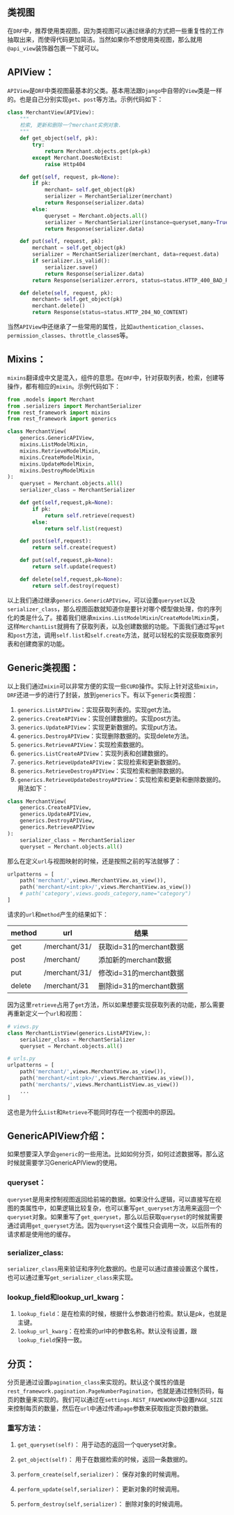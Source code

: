 ## 类视图

在`DRF`中，推荐使用类视图，因为类视图可以通过继承的方式把一些重复性的工作抽取出来，而使得代码更加简洁。当然如果你不想使用类视图，那么就用`@api_view`装饰器包裹一下就可以。

## APIView：

`APIView`是`DRF`中类视图最基本的父类。基本用法跟`Django`中自带的`View`类是一样的。也是自己分别实现`get`、`post`等方法。示例代码如下：
```python
class MerchantView(APIView):
    """
    检索, 更新和删除一个merchant实例对象.
    """
    def get_object(self, pk):
        try:
            return Merchant.objects.get(pk=pk)
        except Merchant.DoesNotExist:
            raise Http404

    def get(self, request, pk=None):
        if pk:
            merchant= self.get_object(pk)
            serializer = MerchantSerializer(merchant)
            return Response(serializer.data)
        else:
            queryset = Merchant.objects.all()
            serializer = MerchantSerializer(instance=queryset,many=True)
            return Response(serializer.data)

    def put(self, request, pk):
        merchant = self.get_object(pk)
        serializer = MerchantSerializer(merchant, data=request.data)
        if serializer.is_valid():
            serializer.save()
            return Response(serializer.data)
        return Response(serializer.errors, status=status.HTTP_400_BAD_REQUEST)

    def delete(self, request, pk):
        merchant= self.get_object(pk)
        merchant.delete()
        return Response(status=status.HTTP_204_NO_CONTENT)
```
当然`APIView`中还继承了一些常用的属性，比如`authentication_classes`、`permission_classes`、`throttle_classe`s等。

## Mixins：
`mixins`翻译成中文是混入，组件的意思。在`DRF`中，针对获取列表，检索，创建等操作，都有相应的`mixin`。示例代码如下：
```python
from .models import Merchant
from .serializers import MerchantSerializer
from rest_framework import mixins
from rest_framework import generics

class MerchantView(
    generics.GenericAPIView,
    mixins.ListModelMixin,
    mixins.RetrieveModelMixin,
    mixins.CreateModelMixin,
    mixins.UpdateModelMixin,
    mixins.DestroyModelMixin
):
    queryset = Merchant.objects.all()
    serializer_class = MerchantSerializer

    def get(self,request,pk=None):
        if pk:
            return self.retrieve(request)
        else:
            return self.list(request)

    def post(self,request):
        return self.create(request)

    def put(self,request,pk=None):
        return self.update(request)

    def delete(self,request,pk=None):
        return self.destroy(request)
```
以上我们通过继承`generics.GenericAPIView`，可以设置`queryset`以及`serializer_class`，那么视图函数就知道你是要针对哪个模型做处理，你的序列化的类是什么了。接着我们继承`mixins.ListModelMixin`/`CreateModelMixin`类，这样`MerchantList`就拥有了获取列表，以及创建数据的功能。下面我们通过写`get`和`post`方法，调用`self.list`和`self.create`方法，就可以轻松的实现获取商家列表和创建商家的功能。

## Generic类视图：

以上我们通过`mixin`可以非常方便的实现一些`CURD`操作。实际上针对这些`mixin`，`DRF`还进一步的进行了封装，放到`generics`下。有以下`generic`类视图：

1. `generics.ListAPIView`：实现获取列表的。实现get方法。
2. `generics.CreateAPIView`：实现创建数据的。实现post方法。
3. `generics.UpdateAPIView`：实现更新数据的。实现put方法。
4. `generics.DestroyAPIView`：实现删除数据的。实现delete方法。
5. `generics.RetrieveAPIView`：实现检索数据的。
6. `generics.ListCreateAPIView`：实现列表和创建数据的。
7. `generics.RetrieveUpdateAPIView`：实现检索和更新数据的。
8. `generics.RetrieveDestroyAPIView`：实现检索和删除数据的。
9. `generics.RetrieveUpdateDestroyAPIView`：实现检索和更新和删除数据的。
用法如下：
```python
class MerchantView(
    generics.CreateAPIView,
    generics.UpdateAPIView,
    generics.DestroyAPIView,
    generics.RetrieveAPIView
):
    serializer_class = MerchantSerializer
    queryset = Merchant.objects.all()
```
那么在定义`url`与视图映射的时候，还是按照之前的写法就够了：
```python
urlpatterns = [
    path('merchant/',views.MerchantView.as_view()),
    path('merchant/<int:pk>/',views.MerchantView.as_view())
    # path('category',views.goods_category,name="category")
]
```
请求的`url`和`method`产生的结果如下：

method | url |结果
-|-|-
get |/merchant/31/   |获取id=31的merchant数据
post |   /merchant/  |添加新的merchant数据
put |/merchant/31/   |修改id=31的merchant数据
delete | /merchant/31    |删除id=31的merchant数据

因为这里`retrieve`占用了`get`方法，所以如果想要实现获取列表的功能，那么需要再重新定义一个`url`和视图：
```python
# views.py
class MerchantListView(generics.ListAPIView,):
    serializer_class = MerchantSerializer
    queryset = Merchant.objects.all()

# urls.py
urlpatterns = [
    path('merchant/',views.MerchantView.as_view()),
    path('merchant/<int:pk>/',views.MerchantView.as_view()),
    path('merchants/',views.MerchantListView.as_view())
    ...
]
```
这也是为什么`List`和`Retrieve`不能同时存在一个视图中的原因。

## GenericAPIView介绍：

如果想要深入学会`generic`的一些用法。比如如何分页，如何过滤数据等。那么这时候就需要学习GenericAPIView的使用。

### queryset：

`queryset`是用来控制视图返回给前端的数据。如果没什么逻辑，可以直接写在视图的类属性中，如果逻辑比较复杂，也可以重写`get_queryset`方法用来返回一个`queryset`对象。如果重写了`get_queryset`，那么以后获取`queryset`的时候就需要通过调用`get_queryset`方法。因为`queryset`这个属性只会调用一次，以后所有的请求都是使用他的缓存。

### serializer_class:
`serializer_class`用来验证和序列化数据的。也是可以通过直接设置这个属性，也可以通过重写`get_serializer_class`来实现。

### lookup_field和lookup_url_kwarg：
1. `lookup_field`：是在检索的时候，根据什么参数进行检索。默认是pk，也就是主键。
2. `lookup_url_kwarg`：在检索的url中的参数名称。默认没有设置，跟`lookup_field`保持一致。

## 分页：

分页是通过设置`pagination_class`来实现的。默认这个属性的值是`rest_framework.pagination.PageNumberPagination`，也就是通过控制页码，每页的数量来实现的。我们可以通过在`settings.REST_FRAMEWORK`中设置`PAGE_SIZE`来控制每页的数量，然后在`url`中通过传递`page`参数来获取指定页数的数据。

### 重写方法：
1. `get_queryset(self)`：
用于动态的返回一个queryset对象。

2. `get_object(self)`：
用于在数据检索的时候，返回一条数据的。

3. `perform_create(self,serializer)`：
保存对象的时候调用。

4. `perform_update(self,serializer)`：
更新对象的时候调用。

5. `perform_destroy(self,serializer)`：
删除对象的时候调用。